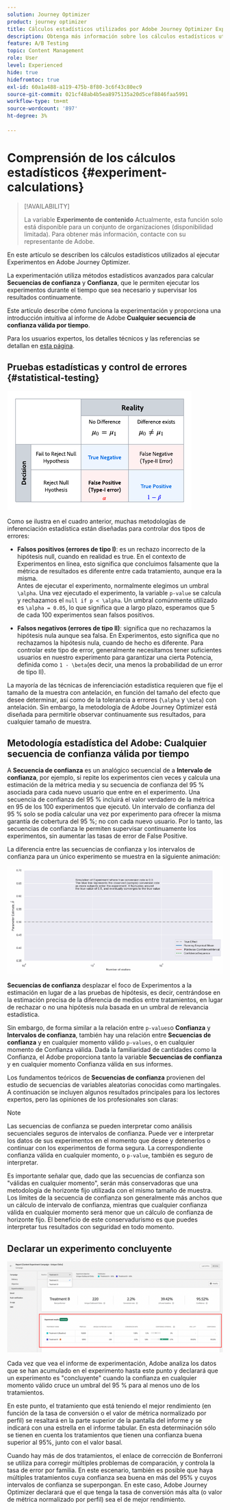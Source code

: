 ```yaml
---
solution: Journey Optimizer
product: journey optimizer
title: Cálculos estadísticos utilizados por Adobe Journey Optimizer Experimentation
description: Obtenga más información sobre los cálculos estadísticos utilizados al ejecutar experimentos
feature: A/B Testing
topic: Content Management
role: User
level: Experienced
hide: true
hidefromtoc: true
exl-id: 60a1a488-a119-475b-8f80-3c6f43c80ec9
source-git-commit: 021cf48ab4b5ea8975135a20d5cef8846faa5991
workflow-type: tm+mt
source-wordcount: '897'
ht-degree: 3%

---
```


# Comprensión de los cálculos estadísticos {#experiment-calculations}

>[!AVAILABILITY]
>
>La variable **Experimento de contenido** Actualmente, esta función solo está disponible para un conjunto de organizaciones (disponibilidad limitada). Para obtener más información, contacte con su representante de Adobe.

En este artículo se describen los cálculos estadísticos utilizados al ejecutar Experimentos en Adobe Journey Optimizer.

La experimentación utiliza métodos estadísticos avanzados para calcular **Secuencias de confianza** y **Confianza**, que le permiten ejecutar los experimentos durante el tiempo que sea necesario y supervisar los resultados continuamente.

Este artículo describe cómo funciona la experimentación y proporciona una introducción intuitiva al informe de Adobe **Cualquier secuencia de confianza válida por tiempo**.

Para los usuarios expertos, los detalles técnicos y las referencias se detallan en [esta página](../campaigns/assets/confidence_sequence_technical_details.pdf).

## Pruebas estadísticas y control de errores {#statistical-testing}

![](assets/technote_1.png)

Como se ilustra en el cuadro anterior, muchas metodologías de inferenciación estadística están diseñadas para controlar dos tipos de errores:

* **Falsos positivos (errores de tipo I)**: es un rechazo incorrecto de la hipótesis null, cuando en realidad es true. En el contexto de Experimentos en línea, esto significa que concluimos falsamente que la métrica de resultados es diferente entre cada tratamiento, aunque era la misma.
   </br>Antes de ejecutar el experimento, normalmente elegimos un umbral `\alpha`. Una vez ejecutado el experimento, la variable `p-value` se calcula y rechazamos el `null if p < \alpha`. Un umbral comúnmente utilizado es `\alpha = 0.05`, lo que significa que a largo plazo, esperamos que 5 de cada 100 experimentos sean falsos positivos.

* **Falsos negativos (errores de tipo II)**: significa que no rechazamos la hipótesis nula aunque sea falsa. En Experimentos, esto significa que no rechazamos la hipótesis nula, cuando de hecho es diferente. Para controlar este tipo de error, generalmente necesitamos tener suficientes usuarios en nuestro experimento para garantizar una cierta Potencia, definida como `1 - \beta`(es decir, una menos la probabilidad de un error de tipo II).

La mayoría de las técnicas de inferenciación estadística requieren que fije el tamaño de la muestra con antelación, en función del tamaño del efecto que desee determinar, así como de la tolerancia a errores (`\alpha` y `\beta`) con antelación. Sin embargo, la metodología de Adobe Journey Optimizer está diseñada para permitirle observar continuamente sus resultados, para cualquier tamaño de muestra.

## Metodología estadística del Adobe: Cualquier secuencia de confianza válida por tiempo

A **Secuencia de confianza** es un analógico secuencial de a **Intervalo de confianza**, por ejemplo, si repite los experimentos cien veces y calcula una estimación de la métrica media y su secuencia de confianza del 95 % asociada para cada nuevo usuario que entre en el experimento. Una secuencia de confianza del 95 % incluirá el valor verdadero de la métrica en 95 de los 100 experimentos que ejecutó. Un intervalo de confianza del 95 % solo se podía calcular una vez por experimento para ofrecer la misma garantía de cobertura del 95 %; no con cada nuevo usuario. Por lo tanto, las secuencias de confianza le permiten supervisar continuamente los experimentos, sin aumentar las tasas de error de False Positive.

La diferencia entre las secuencias de confianza y los intervalos de confianza para un único experimento se muestra en la siguiente animación:

![](assets/technote_2.gif)

**Secuencias de confianza** desplazar el foco de Experimentos a la estimación en lugar de a las pruebas de hipótesis, es decir, centrándose en la estimación precisa de la diferencia de medios entre tratamientos, en lugar de rechazar o no una hipótesis nula basada en un umbral de relevancia estadística.

Sin embargo, de forma similar a la relación entre `p-values`o **Confianza** y **Intervalos de confianza**, también hay una relación entre **Secuencias de confianza** y en cualquier momento válido `p-values`, o en cualquier momento de Confianza válida. Dada la familiaridad de cantidades como la Confianza, el Adobe proporciona tanto la variable **Secuencias de confianza** y en cualquier momento Confianza válida en sus informes.

Los fundamentos teóricos de **Secuencias de confianza** provienen del estudio de secuencias de variables aleatorias conocidas como martingales. A continuación se incluyen algunos resultados principales para los lectores expertos, pero las opiniones de los profesionales son claras:

>[!NOTE]
>
>Las secuencias de confianza se pueden interpretar como análisis secuenciales seguros de intervalos de confianza. Puede ver e interpretar los datos de sus experimentos en el momento que desee y detenerlos o continuar con los experimentos de forma segura. La correspondiente confianza válida en cualquier momento, o `p-value`, también es seguro de interpretar.

Es importante señalar que, dado que las secuencias de confianza son &quot;válidas en cualquier momento&quot;, serán más conservadoras que una metodología de horizonte fijo utilizada con el mismo tamaño de muestra. Los límites de la secuencia de confianza son generalmente más anchos que un cálculo de intervalo de confianza, mientras que cualquier confianza válida en cualquier momento será menor que un cálculo de confianza de horizonte fijo. El beneficio de este conservadurismo es que puedes interpretar tus resultados con seguridad en todo momento.

## Declarar un experimento concluyente

![](assets/experimentation_report_2.png)

Cada vez que vea el informe de experimentación, Adobe analiza los datos que se han acumulado en el experimento hasta este punto y declarará que un experimento es &quot;concluyente&quot; cuando la confianza en cualquier momento válido cruce un umbral del 95 % para al menos uno de los tratamientos.

En este punto, el tratamiento que está teniendo el mejor rendimiento (en función de la tasa de conversión o el valor de métrica normalizado por perfil) se resaltará en la parte superior de la pantalla del informe y se indicará con una estrella en el informe tabular. En esta determinación sólo se tienen en cuenta los tratamientos que tienen una confianza buena superior al 95%, junto con el valor basal.

Cuando hay más de dos tratamientos, el enlace de corrección de Bonferroni se utiliza para corregir múltiples problemas de comparación, y controla la tasa de error por familia. En este escenario, también es posible que haya múltiples tratamientos cuya confianza sea buena en más del 95% y cuyos intervalos de confianza se superpongan. En este caso, Adobe Journey Optimizer declarará que el que tenga la tasa de conversión más alta (o valor de métrica normalizado por perfil) sea el de mejor rendimiento.
